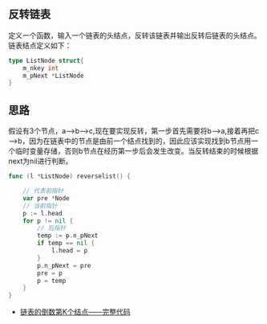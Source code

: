 ## 反转链表
定义一个函数，输入一个链表的头结点，反转该链表并输出反转后链表的头结点。链表结点定义如下：
```go
type ListNode struct{
    m_nkey int
    m_pNext *ListNode
}
```

## 思路
假设有3个节点，a——>b——>c,现在要实现反转，第一步首先需要将b——>a,接着再把c——>b，因为在链表中的节点是由前一个结点找到的，因此应该实现找到b节点用一个临时变量存储，否则b节点在经历第一步后会发生改变。当反转结束的时候根据next为nil进行判断。

```go
func (l *ListNode) reverselist() {

	// 代表前指针
	var pre *Node
	// 当前指针
	p := l.head
	for p != nil {
		// 后指针
		temp := p.n_pNext
		if temp == nil {
			l.head = p
		}
		p.n_pNext = pre
		pre = p
		p = temp
	}
}
```
- [链表的倒数第K个结点——完整代码](https://gitee.com/yuweiwuyazi/jianzhioffer/tree/master/day03/demo6)